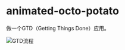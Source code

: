 # animated-octo-potato
做一个GTD（Getting Things Done）应用。

![GTD流程](http://d.hiphotos.baidu.com/baike/c0%3Dbaike92%2C5%2C5%2C92%2C30/sign=696a88f42d738bd4d02cba63c0e2ecb3/4a36acaf2edda3cccf074f0902e93901213f923c.jpg)